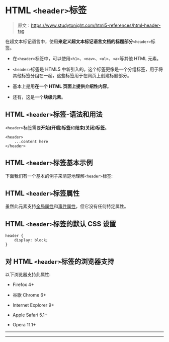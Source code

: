 # HTML `<header>`标签

> 原文：<https://www.studytonight.com/html5-references/html-header-tag>

在超文本标记语言中，使用**来定义超文本标记语言文档的标题部分**`<header>`标签。

*   在`<header>`标签中，可以使用`<h1>`、`<nav>`、`<ul>`、`<a>`等其他 HTML 元素。

*   `<header>`标签是 HTML5 中新引入的。这个标签更像是一个分组标签，用于将其他标签分组在一起，这些标签用于在网页上创建标题部分。

*   基本上是用**在一个 HTML 页面上提供介绍性内容**。

*   还有，这是一个**块级元素**。

## HTML `<header>`标签-语法和用法

`<header>`标签需要**开始(开启)标签**和**结束(关闭)标签**。

```
<header>
    ...content here
</header>
```

## HTML `<header>`标签基本示例

下面我们有一个基本的例子来清楚地理解`<header>`标签:

## HTML `<header>`标签属性

虽然此元素支持[全局属性](https://www.studytonight.com/html5-references/html-global-attributes)和[事件属性](https://www.studytonight.com/html5-references/html-event-attributes)，但它没有任何特定属性。

## HTML `<header>`标签的默认 CSS 设置

```
header {
    display: block;
}
```

## 对 HTML `<header>`标签的浏览器支持

以下浏览器支持此属性:

*   Firefox 4+

*   谷歌 Chrome 6+

*   Internet Explorer 9+

*   Apple Safari 5.1+

*   Opera 11.1+

* * *

* * *